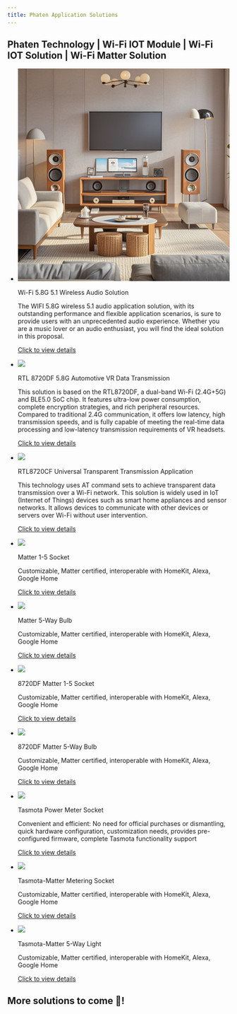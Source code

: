 ```yaml
---
title: Phaten Application Solutions
---
```


## Phaten Technology | Wi-Fi IOT Module | Wi-Fi IOT Solution | Wi-Fi Matter Solution

<div class="grid cards" markdown>

-   ![](/assets/images/fangan-tu/AU316.png)

    Wi-Fi 5.8G 5.1 Wireless Audio Solution

    The WIFI 5.8G wireless 5.1 audio application solution, with its outstanding performance and flexible application scenarios, is sure to provide users with an unprecedented audio experience. Whether you are a music lover or an audio enthusiast, you will find the ideal solution in this proposal.

    [Click to view details](../solutions/speaker/index.md)

-   ![](/assets/images/fangan-tu/car_vr.jpg)

    RTL 8720DF 5.8G Automotive VR Data Transmission

    This solution is based on the RTL8720DF, a dual-band Wi-Fi (2.4G+5G) and BLE5.0 SoC chip. It features ultra-low power consumption, complete encryption strategies, and rich peripheral resources. Compared to traditional 2.4G communication, it offers low latency, high transmission speeds, and is fully capable of meeting the real-time data processing and low-latency transmission requirements of VR headsets.

    [Click to view details](../solutions/8720df/vr_glasses_solution.md)

-   ![](../assets/images/fangan-tu/wifi_transmission.jpg)

    RTL8720CF Universal Transparent Transmission Application

    This technology uses AT command sets to achieve transparent data transmission over a Wi-Fi network. This solution is widely used in IoT (Internet of Things) devices such as smart home appliances and sensor networks. It allows devices to communicate with other devices or servers over Wi-Fi without user intervention.

    [Click to view details](../solutions/8720cf/rtl8720cf_solution.md)

-   ![](/assets/images/fangan-tu/socket2.jpg)

    Matter 1-5 Socket

    Customizable, Matter certified, interoperable with HomeKit, Alexa, Google Home

    [Click to view details](../solutions/matter/socket1_5.md)

-   ![](/assets/images/matter/5_bulb.png)

    Matter 5-Way Bulb

    Customizable, Matter certified, interoperable with HomeKit, Alexa, Google Home

    [Click to view details](../solutions/matter/rgbcw_light.md)


-   ![](/assets/images/fangan-tu/socket3.jpg)

    8720DF Matter 1-5 Socket

    Customizable, Matter certified, interoperable with HomeKit, Alexa, Google Home

    [Click to view details](../solutions/matter/8720df_matter_socket.md)

-   ![](/assets/images/matter/5_bulb.png)

    8720DF Matter 5-Way Bulb

    Customizable, Matter certified, interoperable with HomeKit, Alexa, Google Home

    [Click to view details](../solutions/matter/8720df_matter_light.md)

-   ![](/assets/images/fangan-tu/socket4.jpg)
    
    Tasmota Power Meter Socket

    Convenient and efficient: No need for official purchases or dismantling, quick hardware configuration, customization needs, provides pre-configured firmware, complete Tasmota functionality support

    [Click to view details](../solutions/tasmota/socket.md)

-   ![](/assets/images/fangan-tu/socket3.jpg)
    
    Tasmota-Matter Metering Socket

    Customizable, Matter certified, interoperable with HomeKit, Alexa, Google Home

    [Click to view details](../solutions/tasmota/tasmota-matter.md)

-   ![](/assets/images/matter/5_bulb.png)

    Tasmota-Matter 5-Way Light

    Customizable, Matter certified, interoperable with HomeKit, Alexa, Google Home

    [Click to view details](../solutions/tasmota/tasmota-matter-light.md)

</div>


## More solutions to come 🤩!